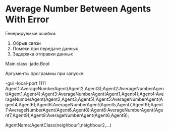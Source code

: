  # Average Number Between Agents With Error
 
 Генерируемые ошибки:
 1. Обрыв связи
 2. Помехи при передаче данных
 3. Задержка отправки данных

Main class: jade.Boot

Аргументы программы при запуске:

-gui
-local-port
1111
Agent1:AverageNumberAgent(Agent2,Agent3);Agent2:AverageNumberAgent(Agent1,Agent4);Agent3:AverageNumberAgent(Agent1,Agent4);Agent4:AverageNumberAgent(Agent2,Agent3,Agent5);Agent5:AverageNumberAgent(Agent4,Agent6);Agent6:AverageNumberAgent(Agent5,Agent7,Agent9);Agent7:AverageNumberAgent(Agent6,Agent8);Agent8:AverageNumberAgent(Agent7,Agent9);Agent9:AverageNumberAgent(Agent6,Agent8);

AgentName:AgentClass(neighbour1,neighbour2,...)
